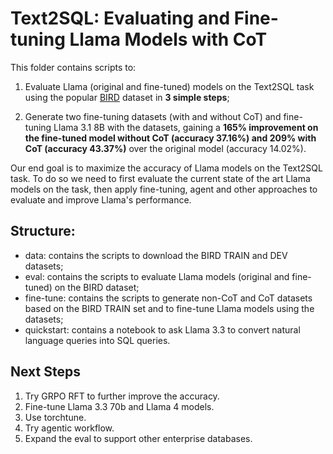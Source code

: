 # Text2SQL: Evaluating and Fine-tuning Llama Models with CoT

This folder contains scripts to:

1. Evaluate Llama (original and fine-tuned) models on the Text2SQL task using the popular [BIRD](https://bird-bench.github.io) dataset in **3 simple steps**;

2. Generate two fine-tuning datasets (with and without CoT) and fine-tuning Llama 3.1 8B with the datasets, gaining a **165% improvement on the fine-tuned model without CoT (accuracy 37.16%) and 209% with CoT (accuracy 43.37%)** over the original model (accuracy 14.02%).

Our end goal is to maximize the accuracy of Llama models on the Text2SQL task. To do so we need to first evaluate the current state of the art Llama models on the task, then apply fine-tuning, agent and other approaches to evaluate and improve Llama's performance.

## Structure:

- data: contains the scripts to download the BIRD TRAIN and DEV datasets;
- eval: contains the scripts to evaluate Llama models (original and fine-tuned) on the BIRD dataset;
- fine-tune: contains the scripts to generate non-CoT and CoT datasets based on the BIRD TRAIN set and to fine-tune Llama models using the datasets;
- quickstart: contains a notebook to ask Llama 3.3 to convert natural language queries into SQL queries.

## Next Steps

1. Try GRPO RFT to further improve the accuracy.
2. Fine-tune Llama 3.3 70b and Llama 4 models.
3. Use torchtune.
4. Try agentic workflow.
5. Expand the eval to support other enterprise databases.
